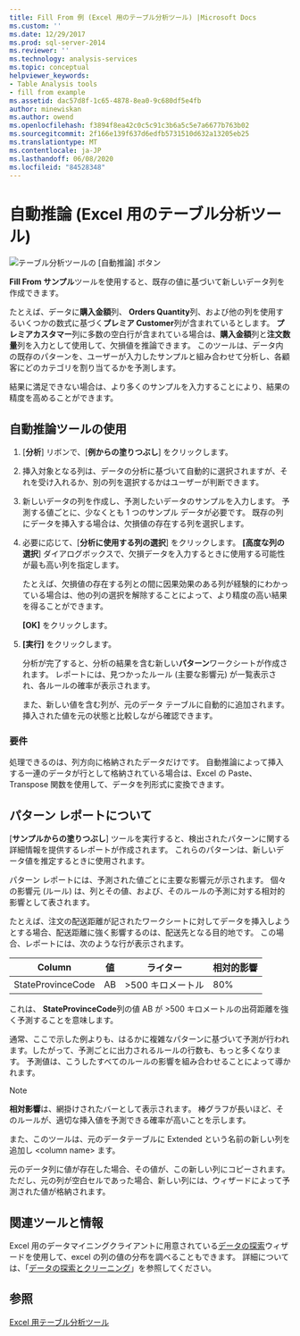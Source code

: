 ```yaml
---
title: Fill From 例 (Excel 用のテーブル分析ツール) |Microsoft Docs
ms.custom: ''
ms.date: 12/29/2017
ms.prod: sql-server-2014
ms.reviewer: ''
ms.technology: analysis-services
ms.topic: conceptual
helpviewer_keywords:
- Table Analysis tools
- fill from example
ms.assetid: dac57d8f-1c65-4878-8ea0-9c680df5e4fb
author: minewiskan
ms.author: owend
ms.openlocfilehash: f3894f8ea42c0c5c91c3b6a5c5e7a6677b763b02
ms.sourcegitcommit: 2f166e139f637d6edfb5731510d632a13205eb25
ms.translationtype: MT
ms.contentlocale: ja-JP
ms.lasthandoff: 06/08/2020
ms.locfileid: "84528348"
---
```

# <a name="fill-from-example-table-analysis-tools-for-excel"></a>自動推論 (Excel 用のテーブル分析ツール)
  ![テーブル分析ツールの [自動推論] ボタン](media/tat-fillex.gif "テーブル分析ツールの [自動推論] ボタン")  
  
 **Fill From サンプル**ツールを使用すると、既存の値に基づいて新しいデータ列を作成できます。  
  
 たとえば、データに**購入金額**列、 **Orders Quantity**列、および他の列を使用するいくつかの数式に基づく**プレミア Customer**列が含まれているとします。 **プレミアカスタマー**列に多数の空白行が含まれている場合は、**購入金額**列と**注文数量**列を入力として使用して、欠損値を推論できます。 このツールは、データ内の既存のパターンを、ユーザーが入力したサンプルと組み合わせて分析し、各顧客にどのカテゴリを割り当てるかを予測します。  
  
 結果に満足できない場合は、より多くのサンプルを入力することにより、結果の精度を高めることができます。  
  
## <a name="using-the-fill-from-example-tool"></a>自動推論ツールの使用  
  
1.  [**分析**] リボンで、[**例からの塗りつぶし**] をクリックします。  
  
2.  挿入対象となる列は、データの分析に基づいて自動的に選択されますが、それを受け入れるか、別の列を選択するかはユーザーが判断できます。  
  
3.  新しいデータの列を作成し、予測したいデータのサンプルを入力します。 予測する値ごとに、少なくとも 1 つのサンプル データが必要です。 既存の列にデータを挿入する場合は、欠損値の存在する列を選択します。  
  
4.  必要に応じて、[**分析に使用する列の選択**] をクリックします。 **[高度な列の選択**] ダイアログボックスで、欠損データを入力するときに使用する可能性が最も高い列を指定します。  
  
     たとえば、欠損値の存在する列との間に因果効果のある列が経験的にわかっている場合は、他の列の選択を解除することによって、より精度の高い結果を得ることができます。  
  
     **[OK]** をクリックします。  
  
5.  **[実行]** をクリックします。  
  
     分析が完了すると、分析の結果を含む新しい**パターン**ワークシートが作成されます。 レポートには、見つかったルール (主要な影響元) が一覧表示され、各ルールの確率が表示されます。  
  
     また、新しい値を含む列が、元のデータ テーブルに自動的に追加されます。 挿入された値を元の状態と比較しながら確認できます。  
  
### <a name="requirements"></a>要件  
 処理できるのは、列方向に格納されたデータだけです。 自動推論によって挿入する一連のデータが行として格納されている場合は、Excel の Paste、Transpose 関数を使用して、データを列形式に変換できます。  
  
## <a name="understanding-the-pattern-report"></a>パターン レポートについて  
 [**サンプルからの塗りつぶし**] ツールを実行すると、検出されたパターンに関する詳細情報を提供するレポートが作成されます。 これらのパターンは、新しいデータ値を推定するときに使用されます。  
  
 パターン レポートには、予測された値ごとに主要な影響元が示されます。 個々の影響元 (ルール) は、列とその値、および、そのルールの予測に対する相対的影響として表されます。  
  
 たとえば、注文の配送距離が記されたワークシートに対してデータを挿入しようとする場合、配送距離に強く影響するのは、配送先となる目的地です。 この場合、レポートには、次のような行が表示されます。  
  
|Column|値|ライター|相対的影響|  
|------------|-----------|------------|---------------------|  
|StateProvinceCode|AB|>500 キロメートル|80%|  
  
 これは、 **StateProvinceCode**列の値 AB が >500 キロメートルの出荷距離を強く予測することを意味します。  
  
 通常、ここで示した例よりも、はるかに複雑なパターンに基づいて予測が行われます。したがって、予測ごとに出力されるルールの行数も、もっと多くなります。 予測値は、こうしたすべてのルールの影響を組み合わせることによって導かれます。  
  
> [!NOTE]  
>  **相対影響**は、網掛けされたバーとして表示されます。 棒グラフが長いほど、そのルールが、適切な挿入値を予測できる確率が高いことを示します。  
  
 また、このツールは、元のデータテーブルに Extended という名前の新しい列を追加し \<column name> ます。  
  
 元のデータ列に値が存在した場合、その値が、この新しい列にコピーされます。 ただし、元の列が空白セルであった場合、新しい列には、ウィザードによって予測された値が格納されます。  
  
## <a name="related-tools-and-information"></a>関連ツールと情報  
 Excel 用のデータマイニングクライアントに用意されている[データの探索](explore-data-sql-server-data-mining-add-ins.md)ウィザードを使用して、excel の列の値の分布を調べることもできます。 詳細については、「[データの探索とクリーニング](exploring-and-cleaning-data.md)」を参照してください。  
  
## <a name="see-also"></a>参照  
 [Excel 用テーブル分析ツール](table-analysis-tools-for-excel.md)  
  
  
